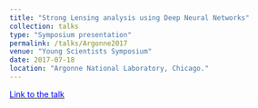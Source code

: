 ```yaml
---
title: "Strong Lensing analysis using Deep Neural Networks"
collection: talks
type: "Symposium presentation"
permalink: /talks/Argonne2017
venue: "Young Scientists Symposium"
date: 2017-07-18
location: "Argonne National Laboratory, Chicago."
---
```


[<u><span style="color:blue"> Link to the talk </span></u>](https://indico.fnal.gov/event/ANLHEP1192/contribution/5/material/0/0.pdf)

